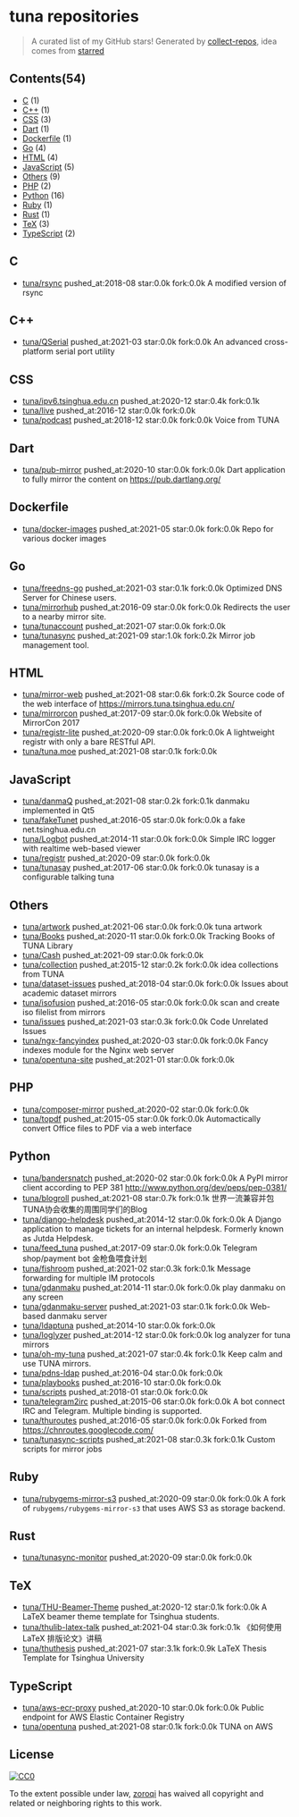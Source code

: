 # tuna repositories


> A curated list of my GitHub stars!  Generated by [collect-repos](https://github.com/zoroqi/collect-repos), idea comes from [starred](https://github.com/maguowei/starred)  


## Contents(54)

- [C](#c) (1)
- [C++](#c++) (1)
- [CSS](#css) (3)
- [Dart](#dart) (1)
- [Dockerfile](#dockerfile) (1)
- [Go](#go) (4)
- [HTML](#html) (4)
- [JavaScript](#javascript) (5)
- [Others](#others) (9)
- [PHP](#php) (2)
- [Python](#python) (16)
- [Ruby](#ruby) (1)
- [Rust](#rust) (1)
- [TeX](#tex) (3)
- [TypeScript](#typescript) (2)

## C

- [tuna/rsync](https://github.com/tuna/rsync) pushed_at:2018-08 star:0.0k fork:0.0k A modified version of rsync

## C++

- [tuna/QSerial](https://github.com/tuna/QSerial) pushed_at:2021-03 star:0.0k fork:0.0k An advanced cross-platform serial port utility

## CSS

- [tuna/ipv6.tsinghua.edu.cn](https://github.com/tuna/ipv6.tsinghua.edu.cn) pushed_at:2020-12 star:0.4k fork:0.1k 
- [tuna/live](https://github.com/tuna/live) pushed_at:2016-12 star:0.0k fork:0.0k 
- [tuna/podcast](https://github.com/tuna/podcast) pushed_at:2018-12 star:0.0k fork:0.0k Voice from TUNA

## Dart

- [tuna/pub-mirror](https://github.com/tuna/pub-mirror) pushed_at:2020-10 star:0.0k fork:0.0k Dart application to fully mirror the content on https://pub.dartlang.org/

## Dockerfile

- [tuna/docker-images](https://github.com/tuna/docker-images) pushed_at:2021-05 star:0.0k fork:0.0k Repo for various docker images

## Go

- [tuna/freedns-go](https://github.com/tuna/freedns-go) pushed_at:2021-03 star:0.1k fork:0.0k Optimized DNS Server for Chinese users.
- [tuna/mirrorhub](https://github.com/tuna/mirrorhub) pushed_at:2016-09 star:0.0k fork:0.0k Redirects the user to a nearby mirror site.
- [tuna/tunaccount](https://github.com/tuna/tunaccount) pushed_at:2021-07 star:0.0k fork:0.0k 
- [tuna/tunasync](https://github.com/tuna/tunasync) pushed_at:2021-09 star:1.0k fork:0.2k Mirror job management tool. 

## HTML

- [tuna/mirror-web](https://github.com/tuna/mirror-web) pushed_at:2021-08 star:0.6k fork:0.2k Source code of the web interface of https://mirrors.tuna.tsinghua.edu.cn/ 
- [tuna/mirrorcon](https://github.com/tuna/mirrorcon) pushed_at:2017-09 star:0.0k fork:0.0k Website of MirrorCon 2017
- [tuna/registr-lite](https://github.com/tuna/registr-lite) pushed_at:2020-09 star:0.0k fork:0.0k A lightweight registr with only a bare RESTful API.
- [tuna/tuna.moe](https://github.com/tuna/tuna.moe) pushed_at:2021-08 star:0.1k fork:0.0k 

## JavaScript

- [tuna/danmaQ](https://github.com/tuna/danmaQ) pushed_at:2021-08 star:0.2k fork:0.1k danmaku implemented in Qt5
- [tuna/fakeTunet](https://github.com/tuna/fakeTunet) pushed_at:2016-05 star:0.0k fork:0.0k a fake net.tsinghua.edu.cn
- [tuna/Logbot](https://github.com/tuna/Logbot) pushed_at:2014-11 star:0.0k fork:0.0k Simple IRC logger with realtime web-based viewer
- [tuna/registr](https://github.com/tuna/registr) pushed_at:2020-09 star:0.0k fork:0.0k 
- [tuna/tunasay](https://github.com/tuna/tunasay) pushed_at:2017-06 star:0.0k fork:0.0k tunasay is a configurable talking tuna

## Others

- [tuna/artwork](https://github.com/tuna/artwork) pushed_at:2021-06 star:0.0k fork:0.0k tuna artwork
- [tuna/Books](https://github.com/tuna/Books) pushed_at:2020-11 star:0.0k fork:0.0k Tracking Books of TUNA Library
- [tuna/Cash](https://github.com/tuna/Cash) pushed_at:2021-09 star:0.0k fork:0.0k 
- [tuna/collection](https://github.com/tuna/collection) pushed_at:2015-12 star:0.2k fork:0.0k idea collections from TUNA
- [tuna/dataset-issues](https://github.com/tuna/dataset-issues) pushed_at:2018-04 star:0.0k fork:0.0k Issues about academic dataset mirrors
- [tuna/isofusion](https://github.com/tuna/isofusion) pushed_at:2016-05 star:0.0k fork:0.0k scan and create iso filelist from mirrors
- [tuna/issues](https://github.com/tuna/issues) pushed_at:2021-03 star:0.3k fork:0.0k Code Unrelated Issues 
- [tuna/ngx-fancyindex](https://github.com/tuna/ngx-fancyindex) pushed_at:2020-03 star:0.0k fork:0.0k Fancy indexes module for the Nginx web server
- [tuna/opentuna-site](https://github.com/tuna/opentuna-site) pushed_at:2021-01 star:0.0k fork:0.0k 

## PHP

- [tuna/composer-mirror](https://github.com/tuna/composer-mirror) pushed_at:2020-02 star:0.0k fork:0.0k 
- [tuna/topdf](https://github.com/tuna/topdf) pushed_at:2015-05 star:0.0k fork:0.0k Automactically convert Office files to PDF via a web interface

## Python

- [tuna/bandersnatch](https://github.com/tuna/bandersnatch) pushed_at:2020-02 star:0.0k fork:0.0k A PyPI mirror client according to PEP 381 http://www.python.org/dev/peps/pep-0381/
- [tuna/blogroll](https://github.com/tuna/blogroll) pushed_at:2021-08 star:0.7k fork:0.1k 世界一流兼容并包TUNA协会收集的周围同学们的Blog
- [tuna/django-helpdesk](https://github.com/tuna/django-helpdesk) pushed_at:2014-12 star:0.0k fork:0.0k A Django application to manage tickets for an internal helpdesk. Formerly known as Jutda Helpdesk.
- [tuna/feed_tuna](https://github.com/tuna/feed_tuna) pushed_at:2017-09 star:0.0k fork:0.0k Telegram shop/payment bot 金枪鱼喂食计划
- [tuna/fishroom](https://github.com/tuna/fishroom) pushed_at:2021-02 star:0.3k fork:0.1k Message forwarding for multiple IM protocols
- [tuna/gdanmaku](https://github.com/tuna/gdanmaku) pushed_at:2014-11 star:0.0k fork:0.0k play danmaku on any screen
- [tuna/gdanmaku-server](https://github.com/tuna/gdanmaku-server) pushed_at:2021-03 star:0.1k fork:0.0k Web-based danmaku server
- [tuna/ldaptuna](https://github.com/tuna/ldaptuna) pushed_at:2014-10 star:0.0k fork:0.0k 
- [tuna/loglyzer](https://github.com/tuna/loglyzer) pushed_at:2014-12 star:0.0k fork:0.0k log analyzer for tuna mirrors
- [tuna/oh-my-tuna](https://github.com/tuna/oh-my-tuna) pushed_at:2021-07 star:0.4k fork:0.1k Keep calm and use TUNA mirrors.
- [tuna/pdns-ldap](https://github.com/tuna/pdns-ldap) pushed_at:2016-04 star:0.0k fork:0.0k 
- [tuna/playbooks](https://github.com/tuna/playbooks) pushed_at:2016-10 star:0.0k fork:0.0k 
- [tuna/scripts](https://github.com/tuna/scripts) pushed_at:2018-01 star:0.0k fork:0.0k 
- [tuna/telegram2irc](https://github.com/tuna/telegram2irc) pushed_at:2015-06 star:0.0k fork:0.0k A bot connect IRC and Telegram. Multiple binding is supported.
- [tuna/thuroutes](https://github.com/tuna/thuroutes) pushed_at:2016-05 star:0.0k fork:0.0k Forked from https://chnroutes.googlecode.com/
- [tuna/tunasync-scripts](https://github.com/tuna/tunasync-scripts) pushed_at:2021-08 star:0.3k fork:0.1k Custom scripts for mirror jobs

## Ruby

- [tuna/rubygems-mirror-s3](https://github.com/tuna/rubygems-mirror-s3) pushed_at:2020-09 star:0.0k fork:0.0k A fork of `rubygems/rubygems-mirror-s3` that uses AWS S3 as storage backend.

## Rust

- [tuna/tunasync-monitor](https://github.com/tuna/tunasync-monitor) pushed_at:2020-09 star:0.0k fork:0.0k 

## TeX

- [tuna/THU-Beamer-Theme](https://github.com/tuna/THU-Beamer-Theme) pushed_at:2020-12 star:0.1k fork:0.0k A LaTeX beamer theme template for Tsinghua students.
- [tuna/thulib-latex-talk](https://github.com/tuna/thulib-latex-talk) pushed_at:2021-04 star:0.3k fork:0.1k 《如何使用 LaTeX 排版论文》讲稿
- [tuna/thuthesis](https://github.com/tuna/thuthesis) pushed_at:2021-07 star:3.1k fork:0.9k LaTeX Thesis Template for Tsinghua University

## TypeScript

- [tuna/aws-ecr-proxy](https://github.com/tuna/aws-ecr-proxy) pushed_at:2020-10 star:0.0k fork:0.0k Public endpoint for AWS Elastic Container Registry
- [tuna/opentuna](https://github.com/tuna/opentuna) pushed_at:2021-08 star:0.1k fork:0.0k TUNA on AWS


## License

[![CC0](http://mirrors.creativecommons.org/presskit/buttons/88x31/svg/cc-zero.svg)](https://creativecommons.org/publicdomain/zero/1.0/)

To the extent possible under law, [zoroqi](https://github.com/zoroqi) has waived all copyright and related or neighboring rights to this work.
